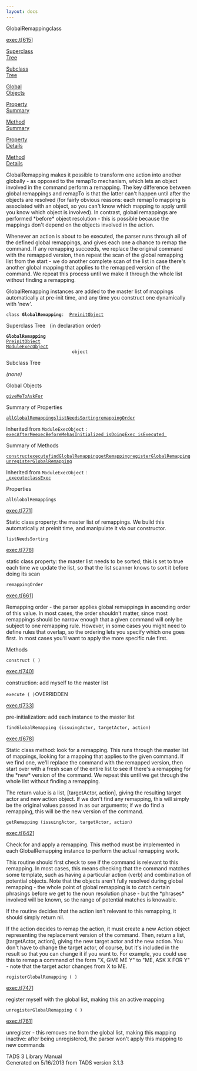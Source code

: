 ```yaml
---
layout: docs
---
```

<span class="title">GlobalRemapping</span><span class="type">class</span>

[exec.t](../file/exec.t.html)\[[615](../source/exec.t.html#615)\]

[Superclass  
Tree](#_SuperClassTree_)

[Subclass  
Tree](#_SubClassTree_)

[Global  
Objects](#_ObjectSummary_)

[Property  
Summary](#_PropSummary_)

[Method  
Summary](#_MethodSummary_)

[Property  
Details](#_Properties_)

[Method  
Details](#_Methods_)



GlobalRemapping makes it possible to transform one action into another
globally - as opposed to the remapTo mechanism, which lets an object
involved in the command perform a remapping. The key difference between
global remappings and remapTo is that the latter can't happen until
after the objects are resolved (for fairly obvious reasons: each remapTo
mapping is associated with an object, so you can't know which mapping to
apply until you know which object is involved). In contrast, global
remappings are performed \*before\* object resolution - this is possible
because the mappings don't depend on the objects involved in the action.

Whenever an action is about to be executed, the parser runs through all
of the defined global remappings, and gives each one a chance to remap
the command. If any remapping succeeds, we replace the original command
with the remapped version, then repeat the scan of the global remapping
list from the start - we do another complete scan of the list in case
there's another global mapping that applies to the remapped version of
the command. We repeat this process until we make it through the whole
list without finding a remapping.

GlobalRemapping instances are added to the master list of mappings
automatically at pre-init time, and any time you construct one
dynamically with 'new'.

`class `**`GlobalRemapping`**` :   `[`PreinitObject`](../object/PreinitObject.html)



<span id="_SuperClassTree_"></span>



<span class="hdln">Superclass Tree</span>   (in declaration order)



**`GlobalRemapping`**  
[`PreinitObject`](../object/PreinitObject.html)  
[`ModuleExecObject`](../object/ModuleExecObject.html)  
`                         object`  
<span id="_SubClassTree_"></span>



<span class="hdln">Subclass Tree</span>  



*(none)* <span id="_ObjectSummary_"></span>



<span class="hdln">Global Objects</span>  



[`giveMeToAskFor`](../object/giveMeToAskFor.html)
<span id="_PropSummary_"></span>



<span class="hdln">Summary of Properties</span>  



[`allGlobalRemappings`](#allGlobalRemappings)[`listNeedsSorting`](#listNeedsSorting)[`remappingOrder`](#remappingOrder)



Inherited from `ModuleExecObject` :  
[`execAfterMe`](../object/ModuleExecObject.html#execAfterMe)[`execBeforeMe`](../object/ModuleExecObject.html#execBeforeMe)[`hasInitialized_`](../object/ModuleExecObject.html#hasInitialized_)[`isDoingExec_`](../object/ModuleExecObject.html#isDoingExec_)[`isExecuted_`](../object/ModuleExecObject.html#isExecuted_)

<span id="_MethodSummary_"></span>



<span class="hdln">Summary of Methods</span>  



[`construct`](#construct)[`execute`](#execute)[`findGlobalRemapping`](#findGlobalRemapping)[`getRemapping`](#getRemapping)[`registerGlobalRemapping`](#registerGlobalRemapping)[`unregisterGlobalRemapping`](#unregisterGlobalRemapping)



Inherited from `ModuleExecObject` :  
[`_execute`](../object/ModuleExecObject.html#_execute)[`classExec`](../object/ModuleExecObject.html#classExec)

<span id="_Properties_"></span>



<span class="hdln">Properties</span>  



<span id="allGlobalRemappings"></span>

`allGlobalRemappings`

[exec.t](../file/exec.t.html)\[[771](../source/exec.t.html#771)\]



Static class property: the master list of remappings. We build this
automatically at preinit time, and manipulate it via our constructor.



<span id="listNeedsSorting"></span>

`listNeedsSorting`

[exec.t](../file/exec.t.html)\[[778](../source/exec.t.html#778)\]



static class property: the master list needs to be sorted; this is set
to true each time we update the list, so that the list scanner knows to
sort it before doing its scan



<span id="remappingOrder"></span>

`remappingOrder`

[exec.t](../file/exec.t.html)\[[661](../source/exec.t.html#661)\]



Remapping order - the parser applies global remappings in ascending
order of this value. In most cases, the order shouldn't matter, since
most remappings should be narrow enough that a given command will only
be subject to one remapping rule. However, in some cases you might need
to define rules that overlap, so the ordering lets you specify which one
goes first. In most cases you'll want to apply the more specific rule
first.



<span id="_Methods_"></span>



<span class="hdln">Methods</span>  



<span id="construct"></span>

`construct ( )`

[exec.t](../file/exec.t.html)\[[740](../source/exec.t.html#740)\]



construction: add myself to the master list



<span id="execute"></span>

`execute ( )`<span class="rem">OVERRIDDEN</span>

[exec.t](../file/exec.t.html)\[[733](../source/exec.t.html#733)\]



pre-initialization: add each instance to the master list



<span id="findGlobalRemapping"></span>

`findGlobalRemapping (issuingActor, targetActor, action)`

[exec.t](../file/exec.t.html)\[[678](../source/exec.t.html#678)\]



Static class method: look for a remapping. This runs through the master
list of mappings, looking for a mapping that applies to the given
command. If we find one, we'll replace the command with the remapped
version, then start over with a fresh scan of the entire list to see if
there's a remapping for the \*new\* version of the command. We repeat
this until we get through the whole list without finding a remapping.

The return value is a list, \[targetActor, action\], giving the
resulting target actor and new action object. If we don't find any
remapping, this will simply be the original values passed in as our
arguments; if we do find a remapping, this will be the new version of
the command.



<span id="getRemapping"></span>

`getRemapping (issuingActor, targetActor, action)`

[exec.t](../file/exec.t.html)\[[642](../source/exec.t.html#642)\]



Check for and apply a remapping. This method must be implemented in each
GlobalRemapping instance to perform the actual remapping work.

This routine should first check to see if the command is relevant to
this remapping. In most cases, this means checking that the command
matches some template, such as having a particular action (verb) and
combination of potential objects. Note that the objects aren't fully
resolved during global remapping - the whole point of global remapping
is to catch certain phrasings before we get to the noun resolution
phase - but the \*phrases\* involved will be known, so the range of
potential matches is knowable.

If the routine decides that the action isn't relevant to this remapping,
it should simply return nil.

If the action decides to remap the action, it must create a new Action
object representing the replacement version of the command. Then, return
a list, \[targetActor, action\], giving the new target actor and the new
action. You don't have to change the target actor, of course, but it's
included in the result so that you can change it if you want to. For
example, you could use this to remap a command of the form "X, GIVE ME
Y" to "ME, ASK X FOR Y" - note that the target actor changes from X to
ME.



<span id="registerGlobalRemapping"></span>

`registerGlobalRemapping ( )`

[exec.t](../file/exec.t.html)\[[747](../source/exec.t.html#747)\]



register myself with the global list, making this an active mapping



<span id="unregisterGlobalRemapping"></span>

`unregisterGlobalRemapping ( )`

[exec.t](../file/exec.t.html)\[[761](../source/exec.t.html#761)\]



unregister - this removes me from the global list, making this mapping
inactive: after being unregistered, the parser won't apply this mapping
to new commands





TADS 3 Library Manual  
Generated on 5/16/2013 from TADS version 3.1.3


